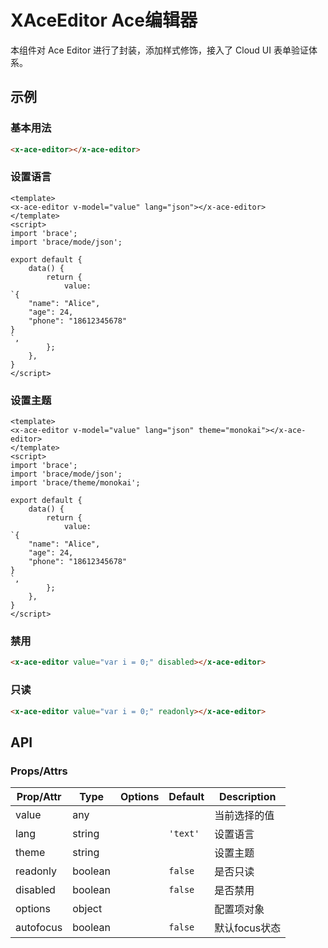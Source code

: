 <!-- 该 README.md 根据 api.yaml 和 docs/*.md 自动生成，为了方便在 GitHub 和 NPM 上查阅。如需修改，请查看源文件 -->

# XAceEditor Ace编辑器

本组件对 Ace Editor 进行了封装，添加样式修饰，接入了 Cloud UI 表单验证体系。

## 示例
### 基本用法

``` html
<x-ace-editor></x-ace-editor>
```

### 设置语言

``` vue
<template>
<x-ace-editor v-model="value" lang="json"></x-ace-editor>
</template>
<script>
import 'brace';
import 'brace/mode/json';

export default {
    data() {
        return {
            value:
`{
    "name": "Alice",
    "age": 24,
    "phone": "18612345678"
}
`,
        };
    },
}
</script>
```

### 设置主题

``` vue
<template>
<x-ace-editor v-model="value" lang="json" theme="monokai"></x-ace-editor>
</template>
<script>
import 'brace';
import 'brace/mode/json';
import 'brace/theme/monokai';

export default {
    data() {
        return {
            value:
`{
    "name": "Alice",
    "age": 24,
    "phone": "18612345678"
}
`,
        };
    },
}
</script>
```

### 禁用

``` html
<x-ace-editor value="var i = 0;" disabled></x-ace-editor>
```

### 只读

``` html
<x-ace-editor value="var i = 0;" readonly></x-ace-editor>
```

## API
### Props/Attrs

| Prop/Attr | Type | Options | Default | Description |
| --------- | ---- | ------- | ------- | ----------- |
| value | any |  |  | 当前选择的值 |
| lang | string |  | `'text'` | 设置语言 |
| theme | string |  |  | 设置主题 |
| readonly | boolean |  | `false` | 是否只读 |
| disabled | boolean |  | `false` | 是否禁用 |
| options | object |  |  | 配置项对象 |
| autofocus | boolean |  | `false` | 默认focus状态 |
